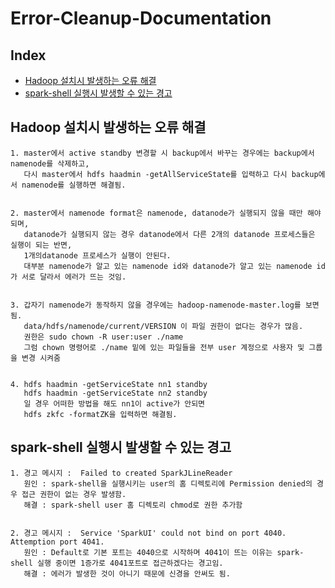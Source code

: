 # Error-Cleanup-Documentation

## Index
- [Hadoop 설치시 발생하는 오류 해결](#Hadoop-설치시-발생하는-오류-해결)
- [spark-shell 실행시 발생할 수 있는 경고](#spark-shell-실행시-발생할-수-있는-경고)


## Hadoop 설치시 발생하는 오류 해결

    1. master에서 active standby 변경할 시 backup에서 바꾸는 경우에는 backup에서 namenode를 삭제하고, 
       다시 master에서 hdfs haadmin -getAllServiceState를 입력하고 다시 backup에서 namenode를 실행하면 해결됨.
    
      
    2. master에서 namenode format은 namenode, datanode가 실행되지 않을 때만 해야 되며,
       datanode가 실행되지 않는 경우 datanode에서 다른 2개의 datanode 프로세스들은 실행이 되는 반면,
       1개의datanode 프로세스가 실행이 안된다. 
       대부분 namenode가 알고 있는 namenode id와 datanode가 알고 있는 namenode id가 서로 달라서 에러가 뜨는 것임.
      
      
    3. 갑자기 namenode가 동작하지 않을 경우에는 hadoop-namenode-master.log를 보면 됨.
       data/hdfs/namenode/current/VERSION 이 파일 권한이 없다는 경우가 많음.
       권한은 sudo chown -R user:user ./name
       그럼 chown 명령어로 ./name 밑에 있는 파일들을 전부 user 계정으로 사용자 및 그룹을 변경 시켜줌 
      
      
    4. hdfs haadmin -getServiceState nn1 standby
       hdfs haadmin -getServiceState nn2 standby
       일 경우 어떠한 방법을 해도 nn1이 active가 안되면 
       hdfs zkfc -formatZK을 입력하면 해결됨.


## spark-shell 실행시 발생할 수 있는 경고 

    1. 경고 메시지 :  Failed to created SparkJLineReader
       원인 : spark-shell을 실행시키는 user의 홈 디렉토리에 Permission denied의 경우 접근 권한이 없는 경우 발생함.
       해결 : spark-shell user 홈 디렉토리 chmod로 권한 추가함
       
       
    2. 경고 메시지 :  Service 'SparkUI' could not bind on port 4040. Attemption port 4041.
       원인 : Default로 기본 포트는 4040으로 시작하며 4041이 뜨는 이유는 spark-shell 실행 중이면 1증가로 4041포트로 접근하겠다는 경고임.
       해결 : 에러가 발생한 것이 아니기 때문에 신경을 안써도 됨.
       
       
       
